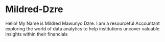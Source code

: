 # Mildred-Dzre
Hello!
My Name is Mildred Mawunyo Dzre. I am a resourceful Accountant exploring the world of data analytics to help institutions uncover valuable insights within their financials
